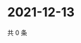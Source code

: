 # 2021-12-13

共 0 条

<!-- BEGIN WEIBO -->
<!-- 最后更新时间 Mon Dec 13 2021 15:14:33 GMT+0800 (China Standard Time) -->

<!-- END WEIBO -->
